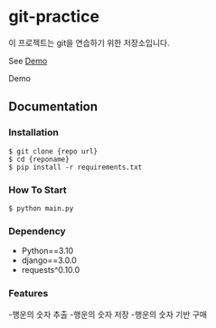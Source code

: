 # git-practice

이 프로젝트는 git을 연습하기 위한 저장소입니다.

See [Demo](https://www.google.com/)

<a hreg="https://www.google.com/">Demo<a/>

## Documentation

### Installation

```shell
$ git clone {repo url}
$ cd {reponame}
$ pip install -r requirements.txt
```

### How To Start

```shell
$ python main.py
```

### Dependency

- Python==3.10
- django==3.0.0
- requests^0.10.0

### Features

-행운의 숫자 추출
-행운의 숫자 저장
-행운의 숫자 기반 구매




